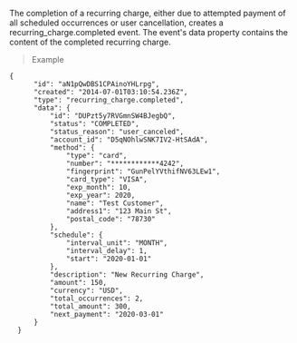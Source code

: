 <div class="method-area">
  <div class="method-copy">
    <div class="method-copy-padding">
      <p>The completion of a recurring charge, either due to attempted payment of all scheduled occurrences or user cancellation,
      creates a <span class="code-green">recurring_charge.completed</span> event. The event's <span class="code-green">data</span> property contains the content of the completed recurring charge.</p>
    </div>
  </div>
  <blockquote><p>Example</p></blockquote>

  <pre><code class="json">{
      "id": "aN1pQwDBS1CPAinoYHLrpg",
      "created": "2014-07-01T03:10:54.236Z",
      "type": "recurring_charge.completed",
      "data": {
          "id": "DUPzt5y7RVGmnSW4BJegbQ",
          "status": "COMPLETED",
          "status_reason": "user_canceled",
          "account_id": "D5qNOhlwSNK7IV2-HtSAdA",
          "method": {
              "type": "card",
              "number": "************4242",
              "fingerprint": "GunPelYVthifNV63LEw1",
              "card_type": "VISA",
              "exp_month": 10,
              "exp_year": 2020,
              "name": "Test Customer",
              "address1": "123 Main St",
              "postal_code": "78730"
          },
          "schedule": {
              "interval_unit": "MONTH",
              "interval_delay": 1,
              "start": "2020-01-01"
          },
          "description": "New Recurring Charge",
          "amount": 150,
          "currency": "USD",
          "total_occurrences": 2,
          "total_amount": 300,
          "next_payment": "2020-03-01"
      }
  }</code>
  </pre>
</div>
